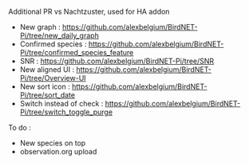 Additional PR vs Nachtzuster, used for HA addon
- New graph : https://github.com/alexbelgium/BirdNET-Pi/tree/new_daily_graph
- Confirmed species : https://github.com/alexbelgium/BirdNET-Pi/tree/confirmed_species_feature
- SNR : https://github.com/alexbelgium/BirdNET-Pi/tree/SNR
- New aligned UI : https://github.com/alexbelgium/BirdNET-Pi/tree/Overview-UI
- New sort icon : https://github.com/alexbelgium/BirdNET-Pi/tree/sort_date
- Switch instead of check : https://github.com/alexbelgium/BirdNET-Pi/tree/switch_toggle_purge

To do :
- New species on top
- observation.org upload
